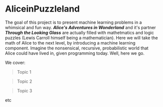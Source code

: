 # AliceinPuzzleland

The goal of this project is to present machine learning problems in a whimsical and fun way. ***Alice's Adventures in Wonderland*** and it's partner ***Through the Looking Glass*** are actually filled with mathetmatics and logic puzzles (Lewis Carroll himself being a mathematician). Here we will take the math of Alice to the next level, by introducing a machine learning component. Imagine the nonsensical, recursive, probabilistic world that Alice could have lived in, given programming today. Well, here we go.

We cover:

> Topic 1

> Topic 2

> Topic 3

etc
